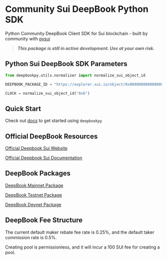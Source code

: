 # Community Sui DeepBook Python SDK
Python Community DeepBook Client SDK for Sui blockchain - built by community with [pysui](https://github.com/FrankC01/pysui/)

> **_This package is still in active development. Use at your own risk._** 
## Python Sui DeepBook SDK Parameters
```py
from deepbookpy.utils.normalizer import normalize_sui_object_id

DEEPBOOK_PACKAGE_ID = "https://explorer.sui.io/object/0x000000000000000000000000000000000000000000000000000000000000dee9"

CLOCK = normalize_sui_object_id("0x6")

```
## Quick Start
Check out [docs](https://github.com/andreidev1/deepbookpy/tree/main/docs/quick-start.md) to get started using `deepbookpy` 

## Official DeepBook Resources

[Official Deepbook Sui Website](https://sui-deepbook.com/)

[Official Deepbook Sui Documentation](https://docs.sui-deepbook.com/)

## DeepBook Packages

[DeepBook Mainnet Package](https://suiexplorer.com/object/0x000000000000000000000000000000000000000000000000000000000000dee9)

[DeepBook Testnet Package](https://suiexplorer.com/object/0x000000000000000000000000000000000000000000000000000000000000dee9?network=testnet)

[DeepBook Devnet Package](https://suiexplorer.com/object/0x000000000000000000000000000000000000000000000000000000000000dee9?network=devnet)

## DeepBook Fee Structure

The current default maker rebate fee rate is 0.25%, and the default taker commission rate is 0.5%. 

Creating pool is permissionless, and it will incur a 100 SUI fee for creating a pool.

